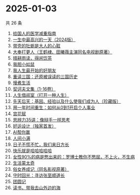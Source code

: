 # 2025-01-03

共 26 条

<!-- BEGIN WEREAD -->
<!-- 最后更新时间 2025-01-03 23:08:26 +0800 -->
1. [给国人的医学减重指南](https://weread.qq.com/web/bookDetail/ed1324f0813ab91d5g013e7f)
1. [一生中最高兴的一天（2024版）](https://weread.qq.com/web/bookDetail/3fc328c0813ab899ag016d7c)
1. [带壳的牡蛎是大人的心脏](https://weread.qq.com/web/bookDetail/d3732c70813ab7d40g016625)
1. [大奉打更人（王鹤棣、田曦薇主演同名电视剧原著）](https://weread.qq.com/web/bookDetail/72432c2071c4a37d72460a5)
1. [晴耕雨读，得闲饮茶](https://weread.qq.com/web/bookDetail/e39320b0813ab8447g0133f8)
1. [我胆小如鼠](https://weread.qq.com/web/bookDetail/276323e0813ab90a5g0144d7)
1. [我人生最开始的好朋友](https://weread.qq.com/web/bookDetail/d5432980813ab96fbg0196e0)
1. [重读三国：还原被误读的三国历史](https://weread.qq.com/web/bookDetail/b0232a30813ab986ag011255)
1. [慢煮生活](https://weread.qq.com/web/bookDetail/e02324f072253196e021d5d)
1. [契诃夫文集（1-16卷）](https://weread.qq.com/web/bookDetail/f6532c4071d82aeef6505a8)
1. [人生借阅室（打开一种人生）](https://weread.qq.com/web/bookDetail/1a232a10813ab7ca1g017111)
1. [先天后天：基因、经验以及什么使我们成为人（珍藏版）](https://weread.qq.com/web/bookDetail/79432dc0725515d0794e709)
1. [用一年时间重生：如何从0到1开启个人事业](https://weread.qq.com/web/bookDetail/4513245071a0f66b451eadc)
1. [宫花赋](https://weread.qq.com/web/bookDetail/2d932800813ab97d4g0169ab)
1. [思辨力35讲：像辩手一样思考](https://weread.qq.com/web/bookDetail/cf132e10813ab92e9g018088)
1. [好运设计（独家首发）](https://weread.qq.com/web/bookDetail/6ef32e40813ab8e9bg014638)
1. [AI帮你赢](https://weread.qq.com/web/bookDetail/07032c90813ab9854g013829)
1. [人间小满](https://weread.qq.com/web/bookDetail/61132970813ab7438g015540)
1. [日子不慌不忙，我们来日方长](https://weread.qq.com/web/bookDetail/16232390813ab73dfg015636)
1. [快乐就是哈哈哈哈哈](https://weread.qq.com/web/bookDetail/0c632db0813ab708ag0170b2)
1. [女性90%的病是憋出来的：罗博士教你不憋屈，不上火，不生病](https://weread.qq.com/web/bookDetail/c0632aa07203c294c069e84)
1. [生活蒙太奇](https://weread.qq.com/web/bookDetail/b0c32c5071ff64e7b0c7ab4)
1. [俗女养成记（同名影视原著）](https://weread.qq.com/web/bookDetail/d2932250813ab6b25g010b64)
1. [守时回光：寻访张至顺道长](https://weread.qq.com/web/bookDetail/18b324a0813ab9818g0186df)
1. [团圆记](https://weread.qq.com/web/bookDetail/b64323c0813ab9595g0181f0)
1. [读书，带我去山外边的海](https://weread.qq.com/web/bookDetail/32d326807191e91e32d61de)
<!-- END WEREAD -->
